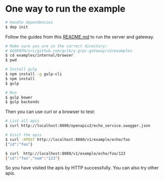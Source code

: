# One way to run the example

```bash
# Handle dependencies
$ dep init
```

Follow the guides from this [README.md](./browser/README.md) to run the server and gateway.
```bash
# Make sure you are in the correct directory: 
# $GOPATH/src/github.com/gclb/y-grpc-gateway/v2/examples
$ cd examples/internal/browser
$ pwd

# Install gulp
$ npm install -g gulp-cli
$ npm install
$ gulp

# Run
$ gulp bower
$ gulp backends
```

Then you can use curl or a browser to test:

```bash
# List all apis
$ curl http://localhost:8080/openapiv2/echo_service.swagger.json

# Visit the apis
$ curl -XPOST http://localhost:8080/v1/example/echo/foo
{"id":"foo"}

$ curl  http://localhost:8080/v1/example/echo/foo/123
{"id":"foo","num":"123"}

```

So you have visited the apis by HTTP successfully. You can also try other apis.
